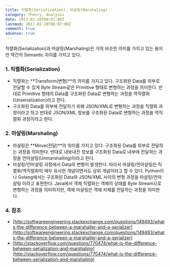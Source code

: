 ```yaml
---
title: 직렬화(Serialization), 마샬링(Marshaling)
category: Theory, Analysis
date: 2017-02-20T00:07:00Z
lastmod: 2017-02-20T00:07:00Z
comment: true
adsense: true
---
```


직렬화(Serialization)과 마샬링(Marshaling)은 거의 비슷한 의미를 가지고 있는 용지만 약간의 Semantic 차이를 가지고 있다.

### 1. 직렬화(Serialization)

* 직렬화는 **Transform(변형)**의 의미를 가지고 있다. 구조화된 Data를 외부로 전달할 수 있게 Byte Stream같은 Primitive 형태로 변형하는 과정을 의미한다. 반대로 Primitive 형태의 Data를 구조화된 Data로 변형하는 과정을 역직렬화(Unserialization)라고 한다.
* 구조화된 Data를 외부에 전달하기 위해 JSON/XML로 변형하는 과정을 직렬화 과정이라고 하고 반대로 JSON/XML 정보를 구조화된 Data로 변형하는 과정을 역직렬화 과정이라고 한다.

### 2. 마샬링(Marshaling)

* 마샬링은 **Move(전달)**의 의미를 가지고 있다. 구조화된 Data를 외부로 전달하는 과정을 의미한다. 반대로 내보내진 정보를 구조화된 Data로 내부에 전달하는 과정을 언마샬링(Unmarshalling)이라고 한다.
* 마샬링/언마샬링 과정에서 Data의 변형이 발생한다. 따라서 마샬링/언마샬링은 직렬화/역직렬화의 매우 유사한 개념이면서도 상위 개념이라고 할 수 있다. Python이나 Golang에서는 구조화된 Data와 JSON/XML 사이의 변형 과정을 마샬링/언마샬링 이라고 표현한다. Java에서 객체 직렬화는 객체의 상태를 Byte Stream으로 변형하는 과정을 의미하지만, 객체 마샬링은 객체 자체를 전달하는 과정을 의미한다.

### 4. 참조

* [http://softwareengineering.stackexchange.com/questions/149493/whats-the-difference-between-a-marshaller-and-a-serializer](http://softwareengineering.stackexchange.com/questions/149493/whats-the-difference-between-a-marshaller-and-a-serializer)
* [http://stackoverflow.com/questions/770474/what-is-the-difference-between-serialization-and-marshaling](http://stackoverflow.com/questions/770474/what-is-the-difference-between-serialization-and-marshaling)
